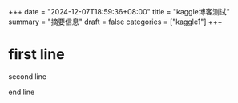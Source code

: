 +++
date = "2024-12-07T18:59:36+08:00"
title = "kaggle博客测试"
summary = "摘要信息"
draft = false
categories = ["kaggle1"]
+++

# first line

second line

end line


